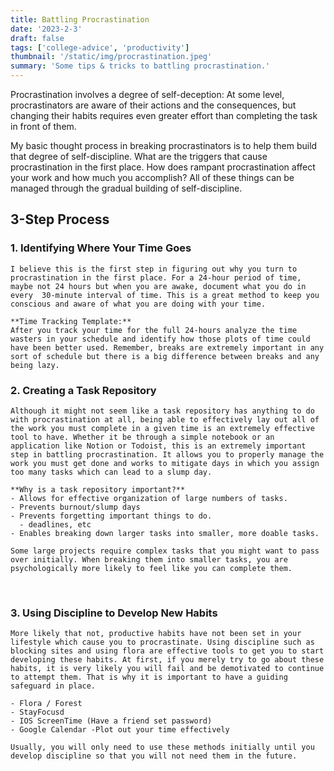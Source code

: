 ```yaml
---
title: Battling Procrastination
date: '2023-2-3'
draft: false
tags: ['college-advice', 'productivity']
thumbnail: '/static/img/procrastination.jpeg'
summary: 'Some tips & tricks to battling procrastination.'
---
```


Procrastination involves a degree of self-deception: At some level, procrastinators are aware of their actions and the consequences, but changing their habits requires even greater effort than completing the task in front of them.

My basic thought process in breaking procrastinators is to help them build that degree of self-discipline. What are the triggers that cause procrastination in the first place. How does rampant procrastination affect your work and how much you accomplish? All of these things can be managed through the gradual building of self-discipline.

## 3-Step Process

### 1. Identifying Where Your Time Goes

    I believe this is the first step in figuring out why you turn to procrastination in the first place. For a 24-hour period of time, maybe not 24 hours but when you are awake, document what you do in every  30-minute interval of time. This is a great method to keep you conscious and aware of what you are doing with your time.

    **Time Tracking Template:**
    After you track your time for the full 24-hours analyze the time wasters in your schedule and identify how those plots of time could have been better used. Remember, breaks are extremely important in any sort of schedule but there is a big difference between breaks and any being lazy.

### 2. Creating a Task Repository

    Although it might not seem like a task repository has anything to do with procrastination at all, being able to effectively lay out all of the work you must complete in a given time is an extremely effective tool to have. Whether it be through a simple notebook or an application like Notion or Todoist, this is an extremely important step in battling procrastination. It allows you to properly manage the work you must get done and works to mitigate days in which you assign too many tasks which can lead to a slump day.

    **Why is a task repository important?**
    - Allows for effective organization of large numbers of tasks.
    - Prevents burnout/slump days
    - Prevents forgetting important things to do.
      - deadlines, etc
    - Enables breaking down larger tasks into smaller, more doable tasks.

    Some large projects require complex tasks that you might want to pass over initially. When breaking them into smaller tasks, you are psychologically more likely to feel like you can complete them.
⁠

### 3. Using Discipline to Develop New Habits

    More likely that not, productive habits have not been set in your lifestyle which cause you to procrastinate. Using discipline such as blocking sites and using flora are effective tools to get you to start developing these habits. At first, if you merely try to go about these habits, it is very likely you will fail and be demotivated to continue to attempt them. That is why it is important to have a guiding safeguard in place.

    - Flora / Forest
    - StayFocusd
    - IOS ScreenTime (Have a friend set password)
    - Google Calendar -Plot out your time effectively

    Usually, you will only need to use these methods initially until you develop discipline so that you will not need them in the future.
